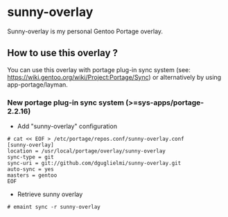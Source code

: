 # sunny-overlay
Sunny-overlay is my personal Gentoo Portage overlay.

## How to use this overlay ?
You can use this overlay with portage plug-in sync system (see: https://wiki.gentoo.org/wiki/Project:Portage/Sync) or alternatively by using app-portage/layman.

### New portage plug-in sync system (>=sys-apps/portage-2.2.16)

- Add "sunny-overlay" configuration
```
# cat << EOF > /etc/portage/repos.conf/sunny-overlay.conf
[sunny-overlay]
location = /usr/local/portage/overlay/sunny-overlay
sync-type = git
sync-uri = git://github.com/dguglielmi/sunny-overlay.git
auto-sync = yes
masters = gentoo
EOF
```
- Retrieve sunny overlay

```
# emaint sync -r sunny-overlay
```

